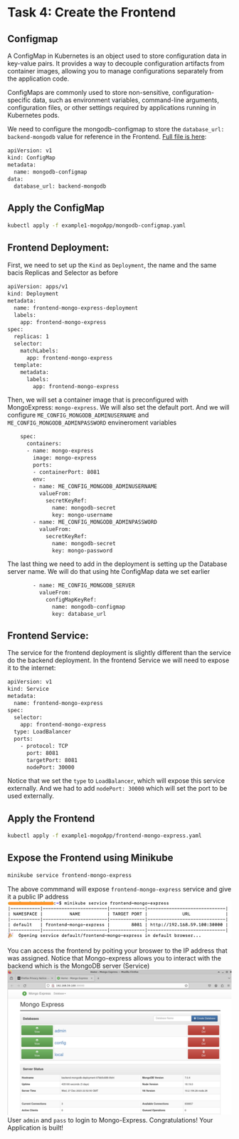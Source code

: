 # Task 4: Create the Frontend
## Configmap
A ConfigMap in Kubernetes is an object used to store configuration data in key-value pairs. It provides a way to decouple configuration artifacts from container images, allowing you to manage configurations separately from the application code.

ConfigMaps are commonly used to store non-sensitive, configuration-specific data, such as environment variables, command-line arguments, configuration files, or other settings required by applications running in Kubernetes pods.

We need to configure the mongodb-configmap to store the `database_url: backend-mongodb` value for reference in the Frontend. [Full file is here](./example1-mongoApp/mongodb-configmap.yaml):

```
apiVersion: v1
kind: ConfigMap
metadata:
  name: mongodb-configmap
data:
  database_url: backend-mongodb
```

## Apply the ConfigMap
```bash
kubectl apply -f example1-mogoApp/mongodb-configmap.yaml
```

## Frontend Deployment:
First, we need to set up the `Kind` as `Deployment`, the name and the same bacis Replicas and Selector as before

```
apiVersion: apps/v1
kind: Deployment
metadata:
  name: frontend-mongo-express-deployment
  labels:
    app: frontend-mongo-express
spec:
  replicas: 1
  selector:
    matchLabels:
      app: frontend-mongo-express
  template:
    metadata:
      labels:
        app: frontend-mongo-express
```
Then, we will set a container image that is preconfigured with MongoExpress: `mongo-express`. We will also set the default port. And we will configure `ME_CONFIG_MONGODB_ADMINUSERNAME` and `ME_CONFIG_MONGODB_ADMINPASSWORD` envineroment variables
```
    spec:
      containers:
      - name: mongo-express
        image: mongo-express
        ports:
        - containerPort: 8081
        env:
        - name: ME_CONFIG_MONGODB_ADMINUSERNAME
          valueFrom:
            secretKeyRef:
              name: mongodb-secret
              key: mongo-username
        - name: ME_CONFIG_MONGODB_ADMINPASSWORD
          valueFrom: 
            secretKeyRef:
              name: mongodb-secret
              key: mongo-password
```
The last thing we need to add in the deployment is setting up the Database server name. We will do that using hte ConfigMap data we set earlier
```
        - name: ME_CONFIG_MONGODB_SERVER
          valueFrom: 
            configMapKeyRef:
              name: mongodb-configmap
              key: database_url
```

## Frontend Service:
The service for the frontend deployment is slightly different than the service do the backend deployment. In the frontend Service we will need to expose it to the internet:
```
apiVersion: v1
kind: Service
metadata:
  name: frontend-mongo-express
spec:
  selector:
    app: frontend-mongo-express
  type: LoadBalancer  
  ports:
    - protocol: TCP
      port: 8081
      targetPort: 8081
      nodePort: 30000
```
Notice that we set the `type` to `LoadBalancer`, which will expose this service externally. And we had to add `nodePort: 30000` which will set the port to be used externally.

## Apply the Frontend
```bash
kubectl apply -f example1-mogoApp/frontend-mongo-express.yaml
```

## Expose the Frontend using Minikube
```bash
minikube service frontend-mongo-express
```
The above commmand will expose `frontend-mongo-express` service and give it a public IP address
![Minikube exposing frontend-mongo-express](images/screenshot-minikube-expose.png?raw=true)

You can access the frontend by poiting your broswer to the IP address that was assigned. Notice that Mongo-express allows you to interact with the backend which is the MongoDB server (Service)
![Firefox-mongoexpress](images/screenshot-firefox-mongoexpress.png)
User `admin` and `pass` to login to Mongo-Express.
Congratulations! Your Application is built!